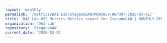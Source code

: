 ```yaml
---
layout: 'monthly'
permalink: '/metrics/DAI-Lab/SteganoGAN/MONTHLY-REPORT-2020-03-01/'
title: 'DAI Lab OSS Metrics Metrics report for SteganoGAN | MONTHLY-REPORT-2020-03-01'
organization: 'DAI-Lab'
repository: 'SteganoGAN'
current_date: '2020-03-01'
---
```

